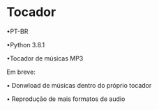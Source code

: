 # Tocador
•PT-BR

•Python 3.8.1

•Tocador de músicas MP3

Em breve:

  • Donwload de músicas dentro do próprio tocador
 
  • Reprodução de mais formatos de audio
